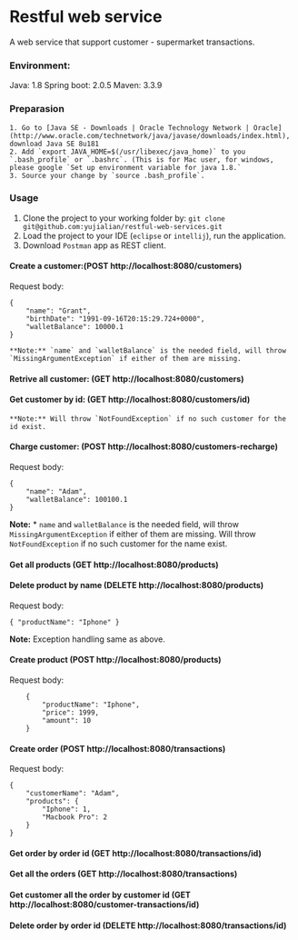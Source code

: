 # Restful web service
A web service that support customer - supermarket  transactions.

### Environment:
Java: 1.8
Spring boot: 2.0.5
Maven: 3.3.9

### Preparasion
	1. Go to [Java SE - Downloads | Oracle Technology Network | Oracle](http://www.oracle.com/technetwork/java/javase/downloads/index.html), download Java SE 8u181
	2. Add `export JAVA_HOME=$(/usr/libexec/java_home)` to you `.bash_profile` or `.bashrc`. (This is for Mac user, for windows, please google `Set up environment variable for java 1.8.`
	3. Source your change by `source .bash_profile`.

### Usage
1. Clone the project to your working folder by: `git clone git@github.com:yujialian/restful-web-services.git`
2. Load the project to your IDE (`eclipse` or `intellij`), run the application.
3. Download `Postman` app as REST client.

#### Create a customer:(POST http://localhost:8080/customers)

Request body:

```
{
    "name": "Grant",
    "birthDate": "1991-09-16T20:15:29.724+0000",
    "walletBalance": 10000.1
}
```

	**Note:** `name` and `walletBalance` is the needed field, will throw `MissingArgumentException` if either of them are missing.

#### Retrive all customer: (GET http://localhost:8080/customers)

#### Get customer by id: (GET http://localhost:8080/customers/id)

	**Note:** Will throw `NotFoundException` if no such customer for the id exist.

#### Charge customer: (POST  http://localhost:8080/customers-recharge)

Request body:

```
{
    "name": "Adam",
    "walletBalance": 100100.1
}
```

**Note:** * `name` and `walletBalance` is the needed field, will throw `MissingArgumentException` if either of them are missing. Will throw `NotFoundException` if no such customer for the name exist.

#### Get all products (GET http://localhost:8080/products)

#### Delete product by name (DELETE  http://localhost:8080/products)

Request body:

```
{ "productName": "Iphone" }
```

**Note:** Exception handling same as above.

#### Create product (POST http://localhost:8080/products)

Request body:

```
    {
        "productName": "Iphone",
        "price": 1999,
        "amount": 10
    }
```

#### Create order (POST http://localhost:8080/transactions) 

Request body:

```
{
    "customerName": "Adam",
    "products": {
    	"Iphone": 1,
    	"Macbook Pro": 2
    }
}
```

#### Get order by order id (GET http://localhost:8080/transactions/id)

#### Get all the orders (GET http://localhost:8080/transactions)

#### Get customer all the order by customer id (GET http://localhost:8080/customer-transactions/id)

#### Delete order by order id (DELETE http://localhost:8080/transactions/id)